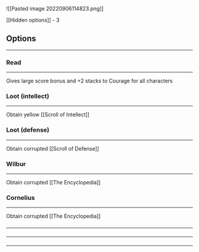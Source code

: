 ![[Pasted image 20220906114823.png]]

[[Hidden options]] - 3

## Options
---

### Read
---
Gives large score bonus and +2 stacks to Courage for all characters

### Loot (intellect)
---
Obtain yellow [[Scroll of Intellect]]

### Loot (defense)
---
Obtain corrupted [[Scroll of Defense]]

### Wilbur
---
Obtain corrupted [[The Encyclopedia]]

### Cornelius
---
Obtain corrupted [[The Encyclopedia]]

### 
---

### 
---

### 
---

